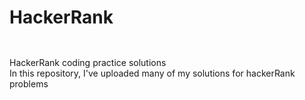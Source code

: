 # HackerRank
##
<br>
HackerRank coding practice solutions
<br>
In this repository, I've uploaded many of my solutions for hackerRank problems

